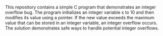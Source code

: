 This repository contains a simple C program that demonstrates an integer overflow bug. The program initializes an integer variable x to 10 and then modifies its value using a pointer. If the new value exceeds the maximum value that can be stored in an integer variable, an integer overflow occurs.  The solution demonstrates safe ways to handle potential integer overflows.